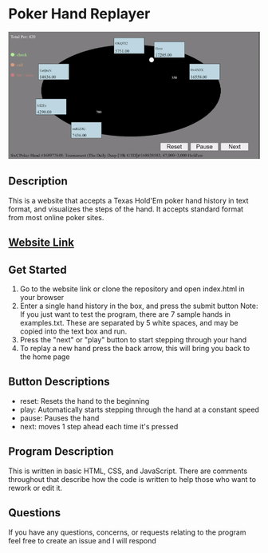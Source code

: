 # Poker Hand Replayer

![](https://github.com/caJoey/Poker_Hand_Replayer/blob/main/images/pokerGif.gif)

## Description
This is a website that accepts a Texas Hold'Em poker hand history in text format, and visualizes the steps of the hand. It accepts standard format from most online poker sites.

## [Website Link](https://poker-hand-replayer.vercel.app/)

## Get Started 
 1. Go to the website link or clone the repository and open index.html in your browser
 2. Enter a single hand history in the box, and press the submit button
 Note: If you just want to test the program, there are 7 sample hands in examples.txt. These are separated by 5 white spaces, and may be copied into the text box and run.
 3. Press the "next" or "play" button to start stepping through your hand
 4. To replay a new hand press the back arrow, this will bring you back to the home page
 
## Button Descriptions
  * reset: Resets the hand to the beginning
  * play: Automatically starts stepping through the hand at a constant speed
  * pause: Pauses the hand
  * next: moves 1 step ahead each time it's pressed

## Program Description
This is written in basic HTML, CSS, and JavaScript. There are comments throughout that describe how the code is written to help those who want to rework or edit it.

## Questions
If you have any questions, concerns, or requests relating to the program feel free to create an issue and I will respond
